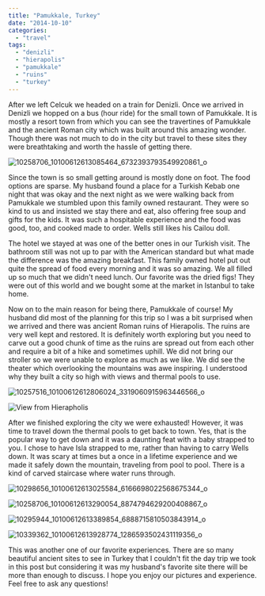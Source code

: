 ```yaml
---
title: "Pamukkale, Turkey"
date: "2014-10-10"
categories:
  - "travel"
tags:
  - "denizli"
  - "hierapolis"
  - "pamukkale"
  - "ruins"
  - "turkey"
---
```


After we left Celcuk we headed on a train for Denizli. Once we arrived in Denizli we hopped on a bus (hour ride) for the small town of Pamukkale. It is mostly a resort town from which you can see the travertines of Pamukkale and the ancient Roman city which was built around this amazing wonder. Though there was not much to do in the city but travel to these sites they were breathtaking and worth the hassle of getting there.

![10258706_10100612613085464_6732393793549920861_o](images/10258706_10100612613085464_6732393793549920861_o.webp)

Since the town is so small getting around is mostly done on foot. The food options are sparse. My husband found a place for a Turkish Kebab one night that was okay and the next night as we were walking back from Pamukkale we stumbled upon this family owned restaurant. They were so kind to us and insisted we stay there and eat, also offering free soup and gifts for the kids. It was such a hospitable experience and the food was good, too, and cooked made to order. Wells still likes his Cailou doll.

The hotel we stayed at was one of the better ones in our Turkish visit. The bathroom still was not up to par with the American standard but what made the difference was the amazing breakfast. This family owned hotel put out quite the spread of food every morning and it was so amazing. We all filled up so much that we didn't need lunch. Our favorite was the dried figs! They were out of this world and we bought some at the market in Istanbul to take home.

Now on to the main reason for being there, Pamukkale of course! My husband did most of the planning for this trip so I was a bit surprised when we arrived and there was ancient Roman ruins of Hierapolis. The ruins are very well kept and restored. It is definitely worth exploring but you need to carve out a good chunk of time as the ruins are spread out from each other and require a bit of a hike and sometimes uphill. We did not bring our stroller so we were unable to explore as much as we like. We did see the theater which overlooking the mountains was awe inspiring. I understood why they built a city so high with views and thermal pools to use.[](images/10258706_10100612613085464_6732393793549920861_o.webp)

![10257516_10100612612806024_3319060915963446566_o](images/10257516_10100612612806024_3319060915963446566_o.webp)

![View from Hierapholis](images/10380859_10100612613000634_3953226067474715914_o.webp)

After we finished exploring the city we were exhausted! However, it was time to travel down the thermal pools to get back to town. Yes, that is the popular way to get down and it was a daunting feat with a baby strapped to you. I chose to have Isla strapped to me, rather than having to carry Wells down. It was scary at times but a once in a lifetime experience and we made it safely down the mountain, traveling from pool to pool. There is a kind of carved staircase where water runs through.

![10298656_10100612613025584_6166698022568675344_o](images/10298656_10100612613025584_6166698022568675344_o.webp)

![10258706_10100612613290054_8874794629200408867_o](images/10258706_10100612613290054_8874794629200408867_o.webp)

![10295944_10100612613389854_6888715810503843914_o](images/10295944_10100612613389854_6888715810503843914_o.webp)

![10339362_10100612613928774_1286593502431119356_o](images/10339362_10100612613928774_1286593502431119356_o.webp)

This was another one of our favorite experiences. There are so many beautiful ancient sites to see in Turkey that I couldn't fit the day trip we took in this post but considering it was my husband's favorite site there will be more than enough to discuss. I hope you enjoy our pictures and experience. Feel free to ask any questions!
